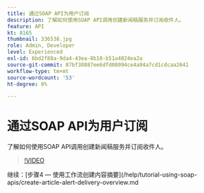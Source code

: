 ```yaml
---
title: 通过SOAP API为用户订阅
description: 了解如何使用SOAP API调用创建新闻稿服务并订阅收件人。
feature: API
kt: 8165
thumbnail: 336538.jpg
role: Admin, Developer
level: Experienced
exl-id: 6bd2f88a-9da4-43ea-8b18-b51a4024ea2a
source-git-commit: 87bf30887ee6dfd08094ce4a94a7cd1cdcaa2641
workflow-type: tm+mt
source-wordcount: '53'
ht-degree: 0%

---
```


# 通过SOAP API为用户订阅

了解如何使用SOAP API调用创建新闻稿服务并订阅收件人。

>[!VIDEO](https://video.tv.adobe.com/v/336538?quality=12)

继续：[步骤4 — 使用工作流创建内容摘要](/help/tutorial-using-soap-apis/create-article-alert-delivery-overview.md
